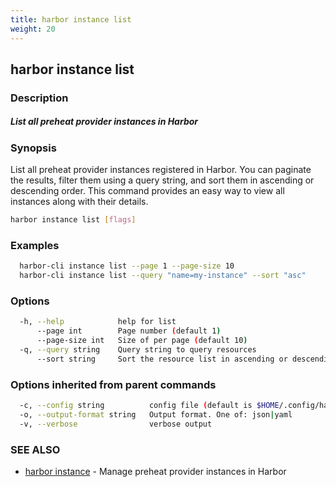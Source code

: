 ```yaml
---
title: harbor instance list
weight: 20
---
```

## harbor instance list

### Description

##### List all preheat provider instances in Harbor

### Synopsis

List all preheat provider instances registered in Harbor. You can paginate the results, 
filter them using a query string, and sort them in ascending or descending order. 
This command provides an easy way to view all instances along with their details.

```sh
harbor instance list [flags]
```

### Examples

```sh
  harbor-cli instance list --page 1 --page-size 10
  harbor-cli instance list --query "name=my-instance" --sort "asc"
```

### Options

```sh
  -h, --help            help for list
      --page int        Page number (default 1)
      --page-size int   Size of per page (default 10)
  -q, --query string    Query string to query resources
      --sort string     Sort the resource list in ascending or descending order
```

### Options inherited from parent commands

```sh
  -c, --config string          config file (default is $HOME/.config/harbor-cli/config.yaml)
  -o, --output-format string   Output format. One of: json|yaml
  -v, --verbose                verbose output
```

### SEE ALSO

* [harbor instance](harbor-instance.md)	 - Manage preheat provider instances in Harbor

